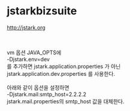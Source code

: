 # jstarkbizsuite

http://jstark.org

<br />
<br />
vm 옵션 JAVA_OPTS에<br />
-Djstark.env=dev<br />
를 추가하면 jstark.application.properties 가 아닌 jstark.application.dev.properties 를 사용한다.<br />
<br />
아래와 같이 옵션을 설정하면<br />
-Djstark.mail:smtp_host=2.2.2.2<br />
jstark.mail.properties의 smtp_host 값을 대체한다.<br />
<br />
